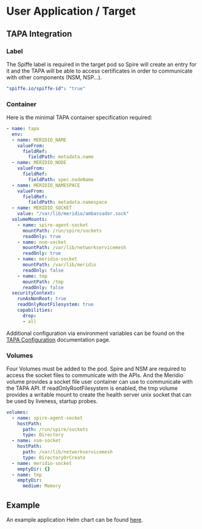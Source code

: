 # User Application / Target

## TAPA Integration

### Label

The Spiffe label is required in the target pod so Spire will create an entry for it and the TAPA will be able to access certificates in order to communicate with other components (NSM, NSP...).

```yaml
"spiffe.io/spiffe-id": "true"
```

### Container

Here is the minimal TAPA container specification required:

```yaml
- name: tapa
  env:
  - name: MERIDIO_NAME
    valueFrom:
      fieldRef:
        fieldPath: metadata.name
  - name: MERIDIO_NODE
    valueFrom:
      fieldRef:
        fieldPath: spec.nodeName
  - name: MERIDIO_NAMESPACE
    valueFrom:
      fieldRef:
        fieldPath: metadata.namespace
  - name: MERIDIO_SOCKET
    value: "/var/lib/meridio/ambassador.sock"
  volumeMounts:
    - name: spire-agent-socket
      mountPath: /run/spire/sockets
      readOnly: true
    - name: nsm-socket
      mountPath: /var/lib/networkservicemesh
      readOnly: true
    - name: meridio-socket
      mountPath: /var/lib/meridio
      readOnly: false
    - name: tmp
      mountPath: /tmp
      readOnly: false
  securityContext:
    runAsNonRoot: true
    readOnlyRootFilesystem: true
    capabilities:
      drop:
      - all
```

Additional configuration via environment variables can be found on the [TAPA Configuration](../components/tapa.md#configuration) documentation page.

### Volumes

Four Volumes must be added to the pod. Spire and NSM are required to access the socket files to communicate with the APIs. And the Meridio volume provides a socket file user container can use to communicate with the TAPA API.
If readOnlyRootFilesystem is enabled, the tmp volume provides a writable mount to create the health server unix socket that can be used by liveness, startup probes.

```yaml
volumes:
  - name: spire-agent-socket
    hostPath:
      path: /run/spire/sockets
      type: Directory
  - name: nsm-socket
    hostPath:
      path: /var/lib/networkservicemesh
      type: DirectoryOrCreate
  - name: meridio-socket
    emptyDir: {}
  - name: tmp
    emptyDir:
      medium: Memory
```

## Example

An example application Helm chart can be found [here](https://github.com/Nordix/Meridio/tree/master/examples/target).
